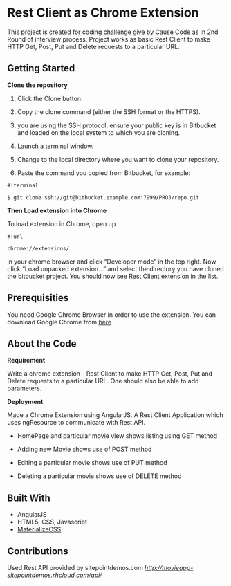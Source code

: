 # Rest Client as Chrome Extension

This project is created for coding challenge give by Cause Code as in 2nd Round of interview process. Project works as basic Rest Client to make HTTP Get, Post, Put and Delete requests to a particular URL.

## Getting Started

**Clone the repository**
1. Click the Clone button.

2. Copy the clone command (either the SSH format or the HTTPS).

3. you are using the SSH protocol, ensure your public key is in Bitbucket and loaded on the local system to which you are cloning.

4. Launch a terminal window.

5. Change to the local directory where you want to clone your repository.

6. Paste the command you copied from Bitbucket, for example:

```
#!terminal

$ git clone ssh://git@bitbucket.example.com:7999/PROJ/repo.git
```

**Then Load extension into Chrome**

To load extension in Chrome, open up 
```
#!url

chrome://extensions/
```
 in your chrome browser and click “Developer mode” in the top right. Now click “Load unpacked extension…” and select the directory you have cloned the bitbucket project. You should now see Rest Client extension in the list.


## Prerequisities

You need Google Chrome Browser in order to use the extension. You can download Google Chrome from [here](https://www.google.com/chrome/)


## About the Code

**Requirement**

Write a chrome extension - Rest Client to make HTTP Get, Post, Put and Delete requests to a particular URL. One should also be able to add parameters.

**Deployment**

Made a Chrome Extension using AngularJS. A Rest Client Application which uses ngResource to communicate with Rest API. 

* HomePage and particular movie view shows listing using GET method

* Adding new Movie shows use of POST method

* Editing a particular movie shows use of PUT method

* Deleting a particular movie shows use of DELETE method 

## Built With
* AngularJS
* HTML5, CSS, Javascript
* [MaterializeCSS](http://materializecss.com/)

## Contributions

Used Rest API provided by sitepointdemos.com
*http://movieapp-sitepointdemos.rhcloud.com/api/*